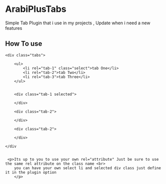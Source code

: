 ArabiPlusTabs
=============

Simple Tab Plugin that i use in my projects , Update when i need a new features

## How To use  ##


	<div class="tabs">
		
  		<ul>
  			<li rel="tab-1" class="select">tab One</li>
  			<li rel="tab-2">tab Two</li>
  			<li rel="tab-3">tab Three</li>
  		</ul>	
  
  
  		<div class="tab-1 selected">
  			
  		</div>
  
  		<div class="tab-2">
  
  		</div>
  
  		<div class="tab-2">
  
  		</div>

	</div
	

	 <p>Its up to you to use your own rel="attribute" Just be sure to use the same rel attribute on the class name <br>
		you can have your own select li and selected div class just define it in the plugin option
	 	</p>
